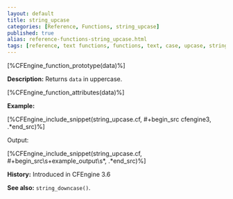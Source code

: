 ```yaml
---
layout: default
title: string_upcase
categories: [Reference, Functions, string_upcase]
published: true
alias: reference-functions-string_upcase.html
tags: [reference, text functions, functions, text, case, upcase, string_upcase]
---
```


[%CFEngine_function_prototype(data)%]

**Description:** Returns `data` in uppercase.

[%CFEngine_function_attributes(data)%]

**Example:**

[%CFEngine_include_snippet(string_upcase.cf, #\+begin_src cfengine3, .*end_src)%]

Output:

[%CFEngine_include_snippet(string_upcase.cf, #\+begin_src\s+example_output\s*, .*end_src)%]

**History:** Introduced in CFEngine 3.6

**See also:** `string_downcase()`.
